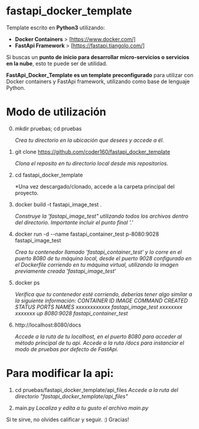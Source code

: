 # fastapi_docker_template


Template escrito en **Python3** utilizando:

-   **Docker Containers**       >       [https://www.docker.com/]
-   **FastApi Framework**       >       [https://fastapi.tiangolo.com/]




Si buscas un **punto de inicio para desarrollar micro-servicios o servicios en la nube**, esto te puede ser de utilidad.

**FastApi_Docker_Template es un template preconfigurado** para utilizar con Docker containers y FastApi framework, utilizando como base de lenguaje Python.






# Modo de utilización 

0)  mkdir pruebas; cd pruebas

    *Crea tu directorio en la ubicación que desees y accede a él.*

1)  git clone https://github.com/coder160/fastapi_docker_template 
   
    *Clona el reposito en tu directorio local desde mis repositorios.*

2)  cd fastapi_docker_template
    
    *Una vez descargado/clonado, accede a la carpeta principal del proyecto.

3)  docker build -t fastapi_image_test .
    
    *Construye la 'fastapi_image_test" utilizando todos los archivos dentro del directorio.*
    *Importante incluir el punto final '.'*

4)  docker run -d --name fastapi_container_test p-8080:9028 fastapi_image_test
    
    *Crea tu contenedor llamado 'fastapi_container_test' y lo corre en el puerto 8080 de tu máquina local,
    desde el puerto 9028 configurado en el Dockerfile corriendo en tu máquina virtual, utilizando la imagen
    previamente creada 'fastapi_image_test'*
    
5)  docker ps
    
    *Verifica que tu contenedor esté corriendo, deberías tener algo similar a la siguiente información:*
    *CONTAINER ID    IMAGE              COMMAND  CREATED  STATUS       PORTS            NAMES*
    *xxxxxxxxxxxx  fastapi_image_test  xxxxxxxx  xxxxxxx    up        8080:9028   fastapi_container_test*
    
6)  http://localhost:8080/docs
    
    *Accede a la ruta de tu localhost, en el puerto 8080 para acceder al método principal de tu api.*
    *Accede a la ruta /docs para instanciar el modo de pruebas por defecto de FastApi.*
    
    
    
    



    
    
# Para modificar la api:

1)  cd pruebas/fastapi_docker_template/api_files
    *Accede a la ruta del directorio "fastapi_docker_template/api_files"*

2)  main.py
    *Localiza y edita a tu gusto el archivo main.py*
    
    
    
    
Si te sirve, no olvides calificar y seguir. :) 
Gracias!
